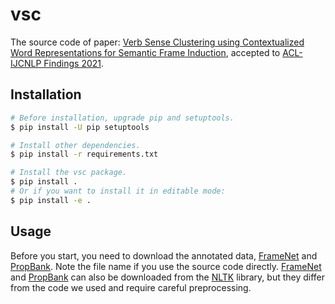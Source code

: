 # vsc
The source code of paper: [Verb Sense Clustering using Contextualized Word Representations for Semantic Frame Induction](https://aclanthology.org/2021.findings-acl.381/), accepted to [ACL-IJCNLP Findings 2021](https://2021.aclweb.org/).

## Installation

```sh
# Before installation, upgrade pip and setuptools.
$ pip install -U pip setuptools

# Install other dependencies.
$ pip install -r requirements.txt

# Install the vsc package.
$ pip install .
# Or if you want to install it in editable mode:
$ pip install -e .
```

## Usage

Before you start, you need to download the annotated data, [FrameNet](https://framenet.icsi.berkeley.edu/fndrupal/framenet_request_data) and [PropBank](https://github.com/propbank/propbank-release/tree/master/data/ontonotes).
Note the file name if you use the source code directly.
[FrameNet](https://www.nltk.org/howto/framenet.html) and [PropBank](https://www.nltk.org/howto/propbank.html) can also be downloaded from the [NLTK](https://www.nltk.org/index.html) library, but they differ from the code we used and require careful preprocessing.

